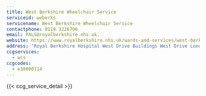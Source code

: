 ```yaml
---
title: West Berkshire Wheelchair Service
serviceid: weberks
servicename: West Berkshire Wheelchair Service
contactphone: 0118 3226706
email: PALS@royalberkshire.nhs.uk.
website: https://www.royalberkshire.nhs.uk/wards-and-services/west-berkshire-wheelchair-clinic.htm
address: "Royal Berkshire Hospital West Drive Buildings West Drive London Road Reading Berkshire RG1 5AN"
ccgservices:
  - wcs
ccgcodes:
  - e38000114
---
```


{{< ccg_service_detail >}}
